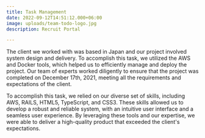 ```yaml
---
title: Task Management
date: 2022-09-12T14:51:12.000+06:00
image: uploads/team-todo-logo.jpg
description: Recruit Portal

---
```

The client we worked with was based in Japan and our project involved system design and delivery. To accomplish this task, we utilized the AWS and Docker tools, which helped us to efficiently manage and deploy the project. Our team of experts worked diligently to ensure that the project was completed on December 17th, 2021, meeting all the requirements and expectations of the client.

To accomplish this task, we relied on our diverse set of skills, including AWS, RAILS, HTML5, TypeScript, and CSS3. These skills allowed us to develop a robust and reliable system, with an intuitive user interface and a seamless user experience. By leveraging these tools and our expertise, we were able to deliver a high-quality product that exceeded the client's expectations.
